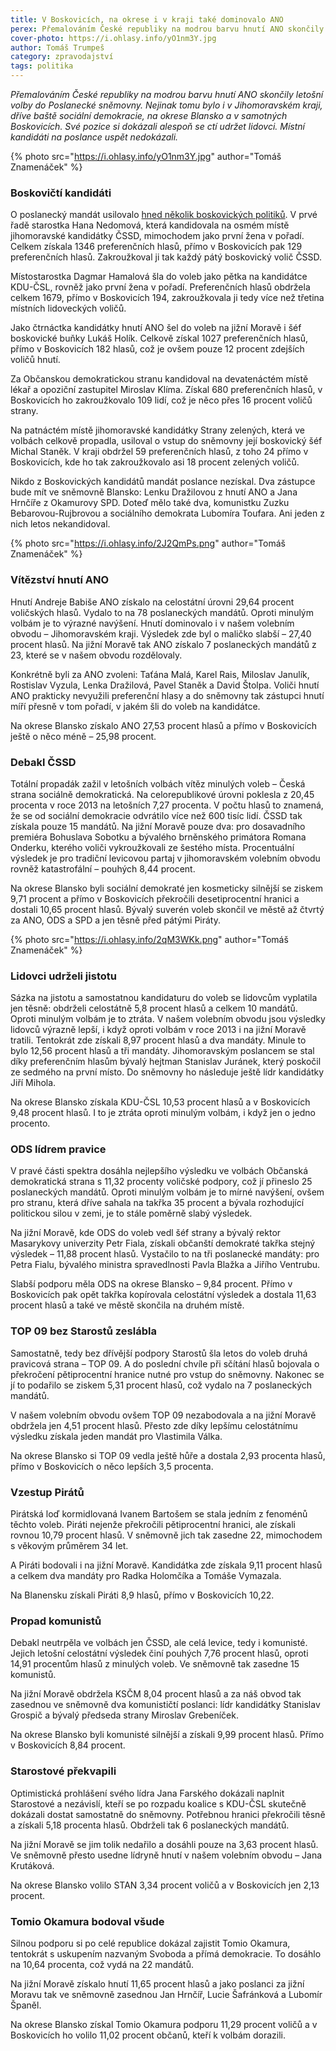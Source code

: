 ```yaml
---
title: V Boskovicích, na okrese i v kraji také dominovalo ANO
perex: Přemalováním České republiky na modrou barvu hnutí ANO skončily letošní volby do Poslanecké sněmovny. Nejinak tomu bylo i v Jihomoravském kraji, dříve baště sociální demokracie, na okrese Blansko a v samotných Boskovicích.
cover-photo: https://i.ohlasy.info/yO1nm3Y.jpg
author: Tomáš Trumpeš
category: zpravodajství
tags: politika
---
```


*Přemalováním České republiky na modrou barvu hnutí ANO skončily letošní volby do Poslanecké sněmovny. Nejinak tomu bylo i v Jihomoravském kraji, dříve baště sociální demokracie, na okrese Blansko a v samotných Boskovicích. Své pozice si dokázali alespoň se ctí udržet lidovci. Místní kandidáti na poslance uspět nedokázali.*

{% photo src="https://i.ohlasy.info/yO1nm3Y.jpg" author="Tomáš Znamenáček" %}

### Boskovičtí kandidáti

O poslanecký mandát usilovalo [hned několik boskovických politiků](http://www.ohlasy.info/clanky/2017/09/snemovna-kandidati.html). V prvé řadě starostka Hana Nedomová, která kandidovala na osmém místě jihomoravské kandidátky ČSSD, mimochodem jako první žena v pořadí. Celkem získala 1346 preferenčních hlasů, přímo v Boskovicích pak 129 preferenčních hlasů. Zakroužkoval ji tak každý pátý boskovický volič ČSSD.

Místostarostka Dagmar Hamalová šla do voleb jako pětka na kandidátce KDU-ČSL, rovněž jako první žena v pořadí. Preferenčních hlasů obdržela celkem 1679, přímo v Boskovicích 194, zakroužkovala ji tedy více než třetina místních lidoveckých voličů.

Jako čtrnáctka kandidátky hnutí ANO šel do voleb na jižní Moravě i šéf boskovické buňky Lukáš Holík. Celkově získal 1027 preferenčních hlasů, přímo v Boskovicích 182 hlasů, což je ovšem pouze 12 procent zdejších voličů hnutí.

Za Občanskou demokratickou stranu kandidoval na devatenáctém místě lékař a opoziční zastupitel Miroslav Klíma. Získal 680 preferenčních hlasů, v Boskovicích ho zakroužkovalo 109 lidí, což je něco přes 16 procent voličů strany.

Na patnáctém místě jihomoravské kandidátky Strany zelených, která ve volbách celkově propadla, usiloval o vstup do sněmovny její boskovický šéf Michal Staněk. V kraji obdržel 59 preferenčních hlasů, z toho 24 přímo v Boskovicích, kde ho tak zakroužkovalo asi 18 procent zelených voličů.

Nikdo z Boskovických kandidátů mandát poslance nezískal. Dva zástupce bude mít ve sněmovně Blansko: Lenku Dražilovou z hnutí ANO a Jana Hrnčíře z Okamurovy SPD. Doteď mělo také dva, komunistku Zuzku Bebarovou-Rujbrovou a sociálního demokrata Lubomíra Toufara. Ani jeden z nich letos nekandidoval.

{% photo src="https://i.ohlasy.info/2J2QmPs.png" author="Tomáš Znamenáček" %}

### Vítězství hnutí ANO

Hnutí Andreje Babiše ANO získalo na celostátní úrovni 29,64 procent voličských hlasů. Vydalo to na 78 poslaneckých mandátů. Oproti minulým volbám je to výrazné navýšení. Hnutí dominovalo i v našem volebním obvodu – Jihomoravském kraji. Výsledek zde byl o maličko slabší – 27,40 procent hlasů. Na jižní Moravě tak ANO získalo 7 poslaneckých mandátů z 23, které se v našem obvodu rozdělovaly.

Konkrétně byli za ANO zvoleni: Taťána Malá, Karel Rais, Miloslav Janulík, Rostislav Vyzula, Lenka Dražilová, Pavel Staněk a David Štolpa. Voliči hnutí ANO prakticky nevyužili preferenční hlasy a do sněmovny tak zástupci hnutí míří přesně v tom pořadí, v jakém šli do voleb na kandidátce.

Na okrese Blansko získalo ANO 27,53 procent hlasů a přímo v Boskovicích ještě o něco méně – 25,98 procent. 

### Debakl ČSSD

Totální propadák zažil v letošních volbách vítěz minulých voleb – Česká strana sociálně demokratická. Na celorepublikové úrovni poklesla z 20,45 procenta v roce 2013 na letošních 7,27 procenta. V počtu hlasů to znamená, že se od sociální demokracie odvrátilo více než 600 tisíc lidí. ČSSD tak získala pouze 15 mandátů. Na jižní Moravě pouze dva: pro dosavadního premiéra Bohuslava Sobotku a bývalého brněnského primátora Romana Onderku, kterého voliči vykroužkovali ze šestého místa. Procentuální výsledek je pro tradiční levicovou partaj v jihomoravském volebním obvodu rovněž katastrofální – pouhých 8,44 procent.

Na okrese Blansko byli sociální demokraté jen kosmeticky silnější se ziskem 9,71 procent a přímo v Boskovicích překročili desetiprocentní hranici a dostali 10,65 procent hlasů. Bývalý suverén voleb skončil ve městě až čtvrtý za ANO, ODS a SPD a jen těsně před pátými Piráty.

{% photo src="https://i.ohlasy.info/2qM3WKk.png" author="Tomáš Znamenáček" %}

### Lidovci udrželi jistotu

Sázka na jistotu a samostatnou kandidaturu do voleb se lidovcům vyplatila jen těsně: obdrželi celostátně 5,8 procent hlasů a celkem 10 mandátů. Oproti minulým volbám je to ztráta. V našem volebním obvodu jsou výsledky lidovců výrazně lepší, i když oproti volbám v roce 2013 i na jižní Moravě tratili. Tentokrát zde získali 8,97 procent hlasů a dva mandáty. Minule to bylo 12,56 procent hlasů a tři mandáty. Jihomoravským poslancem se stal díky preferenčním hlasům bývalý hejtman Stanislav Juránek, který poskočil ze sedmého na první místo. Do sněmovny ho následuje ještě lídr kandidátky Jiří Mihola.

Na okrese Blansko získala KDU-ČSL 10,53 procent hlasů a v Boskovicích 9,48 procent hlasů. I to je ztráta oproti minulým volbám, i když jen o jedno procento. 

### ODS lídrem pravice

V pravé části spektra dosáhla nejlepšího výsledku ve volbách Občanská demokratická strana s 11,32 procenty voličské podpory, což jí přineslo 25 poslaneckých mandátů. Oproti minulým volbám je to mírné navýšení, ovšem pro stranu, která dříve sahala na takřka 35 procent a bývala rozhodující politickou silou v zemi, je to stále poměrně slabý výsledek.

Na jižní Moravě, kde ODS do voleb vedl šéf strany a bývalý rektor Masarykovy univerzity Petr Fiala, získali občanští demokraté takřka stejný výsledek – 11,88 procent hlasů. Vystačilo to na tři poslanecké mandáty: pro Petra Fialu, bývalého ministra spravedlnosti Pavla Blažka a Jiřího Ventrubu.

Slabší podporu měla ODS na okrese Blansko – 9,84 procent. Přímo v Boskovicích pak opět takřka kopírovala celostátní výsledek a dostala 11,63 procent hlasů a také ve městě skončila na druhém místě.

### TOP 09 bez Starostů zeslábla

Samostatně, tedy bez dřívější podpory Starostů šla letos do voleb druhá pravicová strana – TOP 09. A do poslední chvíle při sčítání hlasů bojovala o překročení pětiprocentní hranice nutné pro vstup do sněmovny. Nakonec se jí to podařilo se ziskem 5,31 procent hlasů, což vydalo na 7 poslaneckých mandátů.

V našem volebním obvodu ovšem TOP 09 nezabodovala a na jižní Moravě obdržela jen 4,51 procent hlasů. Přesto zde díky lepšímu celostátnímu výsledku získala jeden mandát pro Vlastimila Válka.

Na okrese Blansko si TOP 09 vedla ještě hůře a dostala 2,93 procenta hlasů, přímo v Boskovicích o něco lepších 3,5 procenta.

### Vzestup Pirátů

Pirátská loď kormidlovaná Ivanem Bartošem se stala jedním z fenoménů těchto voleb. Piráti nejenže překročili pětiprocentní hranici, ale získali rovnou 10,79 procent hlasů. V sněmovně jich tak zasedne 22, mimochodem s věkovým průměrem 34 let. 

A Piráti bodovali i na jižní Moravě. Kandidátka zde získala 9,11 procent hlasů a celkem dva mandáty pro Radka Holomčíka a Tomáše Vymazala.

Na Blanensku získali Piráti 8,9 hlasů, přímo v Boskovicích 10,22.

### Propad komunistů

Debakl neutrpěla ve volbách jen ČSSD, ale celá levice, tedy i komunisté. Jejich letošní celostátní výsledek činí pouhých 7,76 procent hlasů, oproti 14,91 procentům hlasů z minulých voleb. Ve sněmovně tak zasedne 15 komunistů.

Na jižní Moravě obdržela KSČM 8,04 procent hlasů a za náš obvod tak zasednou ve sněmovně dva komunističtí poslanci: lídr kandidátky Stanislav Grospič a bývalý předseda strany Miroslav Grebeníček.

Na okrese Blansko byli komunisté silnější a získali 9,99 procent hlasů. Přímo v Boskovicích 8,84 procent.

### Starostové překvapili

Optimistická prohlášení svého lídra Jana Farského dokázali naplnit Starostové a nezávislí, kteří se po rozpadu koalice s KDU-ČSL skutečně dokázali dostat samostatně do sněmovny. Potřebnou hranici překročili těsně a získali 5,18 procenta hlasů. Obdrželi tak 6 poslaneckých mandátů.

Na jižní Moravě se jim tolik nedařilo a dosáhli pouze na 3,63 procent hlasů. Ve sněmovně přesto usedne lídryně hnutí v našem volebním obvodu – Jana Krutáková.

Na okrese Blansko volilo STAN 3,34 procent voličů a v Boskovicích jen 2,13 procent.

### Tomio Okamura bodoval všude

Silnou podporu si po celé republice dokázal zajistit Tomio Okamura, tentokrát s uskupením nazvaným Svoboda a přímá demokracie. To dosáhlo na 10,64 procenta, což vydá na 22 mandátů.

Na jižní Moravě získalo hnutí 11,65 procent hlasů a jako poslanci za jižní Moravu tak ve sněmovně zasednou Jan Hrnčíř, Lucie Šafránková a Lubomír Španěl. 

Na okrese Blansko získal Tomio Okamura podporu 11,29 procent voličů a v Boskovicích ho volilo 11,02 procent občanů, kteří k volbám dorazili.
